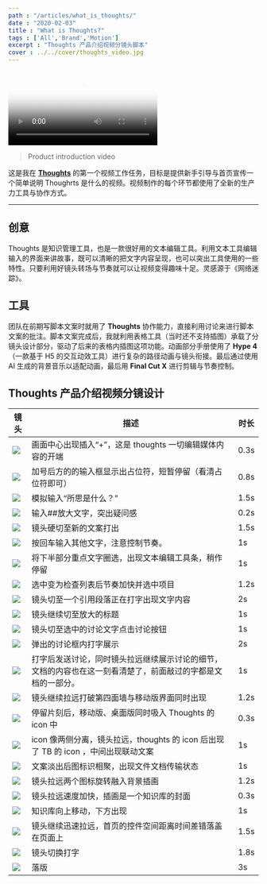 ```yaml
---
path : "/articles/what_is_thoughts/"
date : "2020-02-03"
title : "What is Thoughts?"
tags : ['All','Brand','Motion']
excerpt : "Thoughts 产品介绍视频分镜头脚本"
cover : ../../cover/thoughts_video.jpg
---
```


<video preload="metadata" controls="controls" poster="../../articles/what_is_thoughts/7.jpg"><source type="video/mp4" src="http://dn-clients.teambition.net/thoughts/thoughts_intro_2019.mp4"></video>

> Product introduction video

这是我在 [**Thoughts**](https://thoughts.teambition.com/site) 的第一个视频工作任务，目标是提供新手引导与首页宣传一个简单说明 Thoughrts 是什么的视频。视频制作的每个环节都使用了全新的生产力工具与协作方式。

---

## 创意

Thoughts 是知识管理工具，也是一款很好用的文本编辑工具。利用文本工具编辑输入的界面来讲故事，既可以清晰的把文字内容呈现，也可以突出工具使用的一些特性。只要利用好镜头转场与节奏就可以让视频变得趣味十足。灵感源于《网络迷踪》。

## 工具

团队在前期写脚本文案时就用了 **Thoughts** 协作能力，直接利用讨论来进行脚本文案的批注。脚本文案完成后，我就利用表格工具（当时还不支持插图）承载了分镜头设计部分，驱动了后来的表格内插图这项功能。动画部分手册使用了 **Hype 4** （一款基于 H5 的交互动效工具）进行复杂的路径动画与镜头衔接。最后通过使用 AI 生成的背景音乐以适配动画，最后用 **Final Cut X** 进行剪辑与节奏控制。

## Thoughts 产品介绍视频分镜设计

| 镜头 | 描述 | 时长 |
| --- | --- | --- |
| ![](../../articles/what_is_thoughts/1.jpg) | 画面中心出现插入“+”，这是 thoughts 一切编辑媒体内容的开端 | 0.3s |
| ![](../../articles/what_is_thoughts/2.jpg) | 加号后方的的输入框显示出占位符，短暂停留（看清占位符即可） | 0.8s |
| ![](../../articles/what_is_thoughts/3.jpg) | 模拟输入“所思是什么？” | 1.5s |
| ![](../../articles/what_is_thoughts/4.jpg) | 输入##放大文字，突出疑问感 | 0.2s |
| ![](../../articles/what_is_thoughts/5.jpg) | 镜头硬切至新的文案打出 | 1.5s |
| ![](../../articles/what_is_thoughts/6.jpg) | 按回车输入其他文字，注意控制节奏。 | 1s |
| ![](../../articles/what_is_thoughts/6.jpg) | 将下半部分重点文字圈选，出现文本编辑工具条，稍作停留 | 1s |
| ![](../../articles/what_is_thoughts/7.jpg) | 选中变为检查列表后节奏加快并选中项目 | 1.2s |
| ![](../../articles/what_is_thoughts/8.jpg) | 镜头切至一个引用段落正在打字出现文字内容 | 2s |
| ![](../../articles/what_is_thoughts/9.jpg) | 镜头继续切至放大的标题 | 1s |
| ![](../../articles/what_is_thoughts/10.jpg) | 镜头切至选中的讨论文字点击讨论按钮 | 1s |
| ![](../../articles/what_is_thoughts/11.jpg) | 弹出的讨论框内打字展示 | 2s   |
| ![](../../articles/what_is_thoughts/12.jpg) | 打字后发送讨论，同时镜头拉远继续展示讨论的细节，文档的内容也在这一刻看清楚了，前面敲过的字都是文档的一部分。 | 1s |
| ![](../../articles/what_is_thoughts/13.jpg) | 镜头继续拉远打破第四面墙与移动版界面同时出现 | 1.2s |
| ![](../../articles/what_is_thoughts/14.jpg) | 停留片刻后，移动版、桌面版同时吸入 Thoughts 的 icon 中 | 0.3s |
| ![](../../articles/what_is_thoughts/15.jpg) | icon 像两侧分离，镜头拉远，thoughts 的 icon 后出现了 TB 的 icon ，中间出现联动文案 | 1s |
| ![](../../articles/what_is_thoughts/16.jpg) | 文案淡出后图标识相聚，出现文件文档传输状态 | 1s |
| ![](../../articles/what_is_thoughts/17.jpg) | 镜头拉远两个图标旋转融入背景插画 | 1.2s |
| ![](../../articles/what_is_thoughts/18.jpg) | 镜头拉远速度加快，插画是一个知识库的封面 | 0.3s |
| ![](../../articles/what_is_thoughts/19.jpg) | 知识库向上移动，下方出现 | 1s |
| ![](../../articles/what_is_thoughts/20.jpg) | 镜头继续迅速拉远，首页的控件空间距离时间差错落盖在页面上 | 1.5s |
| ![](../../articles/what_is_thoughts/21.jpg) | 镜头切换打字 | 1.8s |
| ![](../../articles/what_is_thoughts/22.jpg) | 落版 | 3s |